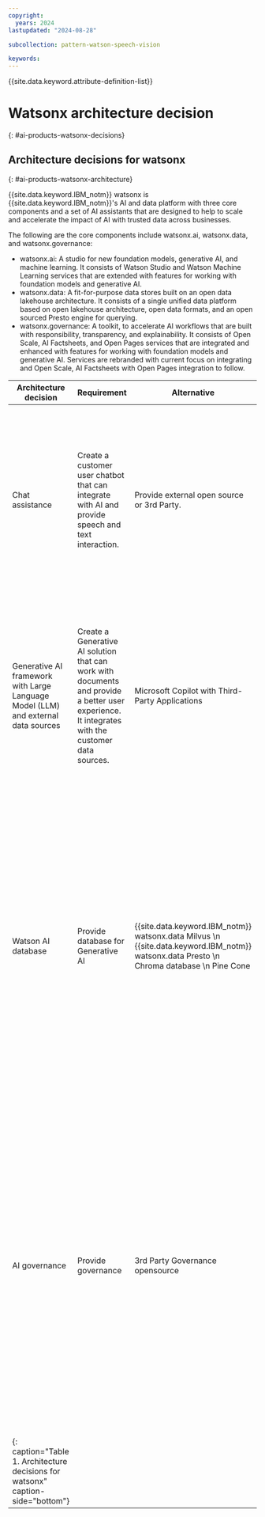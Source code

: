 ```yaml
---
copyright:
  years: 2024
lastupdated: "2024-08-28"

subcollection: pattern-watson-speech-vision

keywords:
---
```

{{site.data.keyword.attribute-definition-list}}

# Watsonx architecture decision
{: #ai-products-watsonx-decisions}

## Architecture decisions for watsonx
{: #ai-products-watsonx-architecture}

{{site.data.keyword.IBM_notm}} watsonx is {{site.data.keyword.IBM_notm}}'s AI and data platform with three core components and a set of AI assistants that are designed to help to scale and accelerate the impact of AI with trusted data across businesses.

The following are the core components include watsonx.ai, watsonx.data, and watsonx.governance:

* watsonx.ai: A studio for new foundation models, generative AI, and machine learning. It consists of Watson Studio and Watson Machine Learning services that are extended with features for working with foundation models and generative AI.
* watsonx.data: A fit-for-purpose data stores built on an open data lakehouse architecture. It consists of a single unified data platform based on open lakehouse architecture, open data formats, and an open sourced Presto engine for querying.
* watsonx.governance: A toolkit, to accelerate AI workflows that are built with responsibility, transparency, and explainability. It consists of Open Scale, AI Factsheets, and Open Pages services that are integrated and enhanced with features for working with foundation models and generative AI. Services are rebranded with current focus on integrating and Open Scale, AI Factsheets with Open Pages integration to follow.

| Architecture decision                                                             | Requirement                                                                                                                                      | Alternative                                                                                                                               | Decision            | Rationale                                                                                                                                                                                                                                                                                                                                                                                                                  |
| --------------------------------------------------------------------------------- | ------------------------------------------------------------------------------------------------------------------------------------------------ | ----------------------------------------------------------------------------------------------------------------------------------------- | ------------------- | -------------------------------------------------------------------------------------------------------------------------------------------------------------------------------------------------------------------------------------------------------------------------------------------------------------------------------------------------------------------------------------------------------------------------- |
| Chat assistance                                                                   | Create a customer user chatbot that can integrate with AI and provide speech and text interaction.                                               | Provide external open source or 3rd Party.                                                                                                | watsonx Assistant   | Designed to create exceptional customer service experiences, watsonx Assistant empowers everyone in the organization to build and deploy AI-powered virtual agents without writing a line of code.                                                                                                                                                                                                                         |
| Generative AI framework with Large Language Model (LLM) and external data sources | Create a Generative AI solution that can work with documents and provide a better user experience. It integrates with the customer data sources. | Microsoft Copilot with Third-Party Applications                                                                                           | watsonx.ai          | A studio for new foundation models, generative AI, and machine learning. It's comprised of Watson Studio and Watson Machine Learning services that are extended with features for working with foundation models and generative AI.                                                                                                                                                                                        |
| Watson AI database                                                               | Provide database for Generative AI                                                                                                               | {{site.data.keyword.IBM_notm}} watsonx.data Milvus \n {{site.data.keyword.IBM_notm}} watsonx.data Presto \n Chroma database \n Pine Cone | watsonx.data Milvus | Milvus is a vector database that stores, indexes, and manages massive embedding vectors that are developed by deep neural networks and other machine learning (ML) models. It is developed to empower embedding similarity search and AI applications. Milvus makes unstructured data search more accessible and consistent across various environments.                                                                   |
| AI governance                                                                     | Provide governance                                                                                                                               | 3rd Party Governance opensource                                                                                                           | watsonx.Governance  | Centralized governance to manage and monitor AI workflows that are built with responsibility, transparency and explainability.  It's comprised of Open Scale, AI Factsheets, and Open Pages services that are integrated and enhanced with features for working with foundation models and generative AI. Services will be rebranded with current focus on integrating and Open Scale and AI Factsheets with Open Pages. |
| {: caption="Table 1. Architecture decisions for watsonx" caption-side="bottom"}   |                                                                                                                                                  |                                                                                                                                           |                     |                                                                                                                                                                                                                                                                                                                                                                                                                            |
